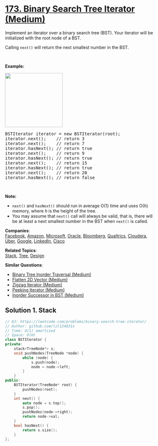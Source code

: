 # [173. Binary Search Tree Iterator (Medium)](https://leetcode.com/problems/binary-search-tree-iterator/)

<p>Implement an iterator over a binary search tree (BST). Your iterator will be initialized with the root node of a BST.</p>

<p>Calling <code>next()</code> will return the next smallest number in the BST.</p>

<p>&nbsp;</p>

<ul>
</ul>

<p><strong>Example:</strong></p>

<p><strong><img alt="" src="https://assets.leetcode.com/uploads/2018/12/25/bst-tree.png" style="width: 189px; height: 178px;"></strong></p>

<pre>BSTIterator iterator = new BSTIterator(root);
iterator.next();    // return 3
iterator.next();    // return 7
iterator.hasNext(); // return true
iterator.next();    // return 9
iterator.hasNext(); // return true
iterator.next();    // return 15
iterator.hasNext(); // return true
iterator.next();    // return 20
iterator.hasNext(); // return false
</pre>

<p>&nbsp;</p>

<p><b>Note:</b></p>

<ul>
	<li><code>next()</code> and <code>hasNext()</code> should run in average O(1) time and uses O(<i>h</i>) memory, where <i>h</i> is the height of the tree.</li>
	<li>You may assume that&nbsp;<code>next()</code>&nbsp;call&nbsp;will always be valid, that is, there will be at least a next smallest number in the BST when <code>next()</code> is called.</li>
</ul>


**Companies**:  
[Facebook](https://leetcode.com/company/facebook), [Amazon](https://leetcode.com/company/amazon), [Microsoft](https://leetcode.com/company/microsoft), [Oracle](https://leetcode.com/company/oracle), [Bloomberg](https://leetcode.com/company/bloomberg), [Qualtrics](https://leetcode.com/company/qualtrics), [Cloudera](https://leetcode.com/company/cloudera), [Uber](https://leetcode.com/company/uber), [Google](https://leetcode.com/company/google), [LinkedIn](https://leetcode.com/company/linkedin), [Cisco](https://leetcode.com/company/cisco)

**Related Topics**:  
[Stack](https://leetcode.com/tag/stack/), [Tree](https://leetcode.com/tag/tree/), [Design](https://leetcode.com/tag/design/)

**Similar Questions**:
* [Binary Tree Inorder Traversal (Medium)](https://leetcode.com/problems/binary-tree-inorder-traversal/)
* [Flatten 2D Vector (Medium)](https://leetcode.com/problems/flatten-2d-vector/)
* [Zigzag Iterator (Medium)](https://leetcode.com/problems/zigzag-iterator/)
* [Peeking Iterator (Medium)](https://leetcode.com/problems/peeking-iterator/)
* [Inorder Successor in BST (Medium)](https://leetcode.com/problems/inorder-successor-in-bst/)

## Solution 1. Stack

```cpp
// OJ: https://leetcode.com/problems/binary-search-tree-iterator/
// Author: github.com/lzl124631x
// Time: O(1) amortized
// Space: O(H)
class BSTIterator {
private:
    stack<TreeNode*> s;
    void pushNodes(TreeNode *node) {
        while (node) {
            s.push(node);
            node = node->left;
        }
    }
public:
    BSTIterator(TreeNode* root) {
        pushNodes(root);
    }
    int next() {
        auto node = s.top();
        s.pop();
        pushNodes(node->right);
        return node->val;
    }
    bool hasNext() {
        return s.size();
    }
};
```